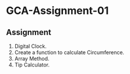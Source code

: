 # GCA-Assignment-01
## Assignment
1. Digital Clock.
2. Create a function to calculate Circumference.
3. Array Method.
4. Tip Calculator.
